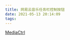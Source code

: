 ```yaml
---
title: 网易云音乐任务栏控制按钮
date: 2021-05-13 20:14:09
tags:
---
```


[MediaCtrl](https://github.com/longweiqiang/MediaCtrl)